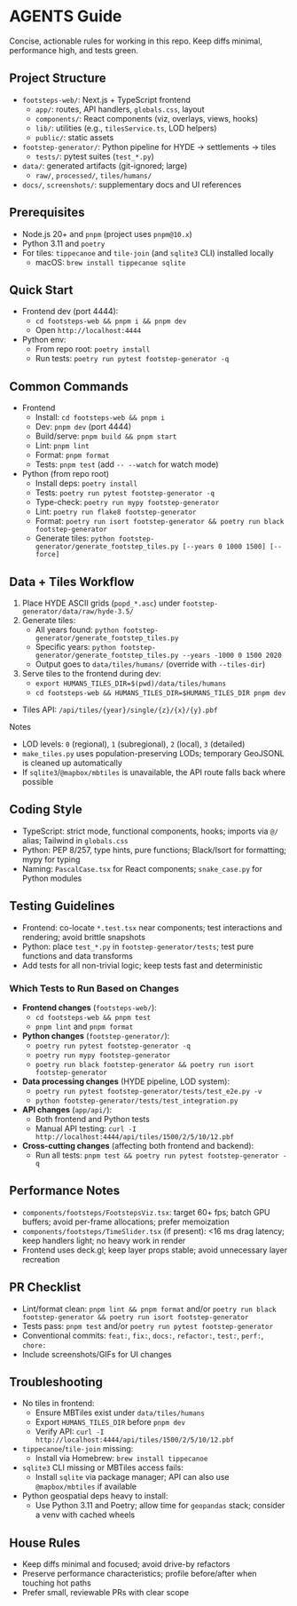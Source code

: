 # AGENTS Guide

Concise, actionable rules for working in this repo. Keep diffs minimal, performance high, and tests green.

## Project Structure
- `footsteps-web/`: Next.js + TypeScript frontend
  - `app/`: routes, API handlers, `globals.css`, layout
  - `components/`: React components (viz, overlays, views, hooks)
  - `lib/`: utilities (e.g., `tilesService.ts`, LOD helpers)
  - `public/`: static assets
- `footstep-generator/`: Python pipeline for HYDE → settlements → tiles
  - `tests/`: pytest suites (`test_*.py`)
- `data/`: generated artifacts (git-ignored; large)
  - `raw/`, `processed/`, `tiles/humans/`
- `docs/`, `screenshots/`: supplementary docs and UI references

## Prerequisites
- Node.js 20+ and `pnpm` (project uses `pnpm@10.x`)
- Python 3.11 and `poetry`
- For tiles: `tippecanoe` and `tile-join` (and `sqlite3` CLI) installed locally
  - macOS: `brew install tippecanoe sqlite`

## Quick Start
- Frontend dev (port 4444):
  - `cd footsteps-web && pnpm i && pnpm dev`
  - Open `http://localhost:4444`
- Python env:
  - From repo root: `poetry install`
  - Run tests: `poetry run pytest footstep-generator -q`

## Common Commands
- Frontend
  - Install: `cd footsteps-web && pnpm i`
  - Dev: `pnpm dev` (port 4444)
  - Build/serve: `pnpm build && pnpm start`
  - Lint: `pnpm lint`
  - Format: `pnpm format`
  - Tests: `pnpm test` (add `-- --watch` for watch mode)
- Python (from repo root)
  - Install deps: `poetry install`
  - Tests: `poetry run pytest footstep-generator -q`
  - Type-check: `poetry run mypy footstep-generator`
  - Lint: `poetry run flake8 footstep-generator`
  - Format: `poetry run isort footstep-generator && poetry run black footstep-generator`
  - Generate tiles: `python footstep-generator/generate_footstep_tiles.py [--years 0 1000 1500] [--force]`

## Data + Tiles Workflow
1) Place HYDE ASCII grids (`popd_*.asc`) under `footstep-generator/data/raw/hyde-3.5/`
2) Generate tiles:
   - All years found: `python footstep-generator/generate_footstep_tiles.py`
   - Specific years: `python footstep-generator/generate_footstep_tiles.py --years -1000 0 1500 2020`
   - Output goes to `data/tiles/humans/` (override with `--tiles-dir`)
3) Serve tiles to the frontend during dev:
   - `export HUMANS_TILES_DIR=$(pwd)/data/tiles/humans`
   - `cd footsteps-web && HUMANS_TILES_DIR=$HUMANS_TILES_DIR pnpm dev`
  - Tiles API: `/api/tiles/{year}/single/{z}/{x}/{y}.pbf`

Notes
- LOD levels: `0` (regional), `1` (subregional), `2` (local), `3` (detailed)
- `make_tiles.py` uses population-preserving LODs; temporary GeoJSONL is cleaned up automatically
- If `sqlite3`/`@mapbox/mbtiles` is unavailable, the API route falls back where possible

## Coding Style
- TypeScript: strict mode, functional components, hooks; imports via `@/` alias; Tailwind in `globals.css`
- Python: PEP 8/257, type hints, pure functions; Black/Isort for formatting; mypy for typing
- Naming: `PascalCase.tsx` for React components; `snake_case.py` for Python modules

## Testing Guidelines
- Frontend: co-locate `*.test.tsx` near components; test interactions and rendering; avoid brittle snapshots
- Python: place `test_*.py` in `footstep-generator/tests`; test pure functions and data transforms
- Add tests for all non-trivial logic; keep tests fast and deterministic

### Which Tests to Run Based on Changes
- **Frontend changes** (`footsteps-web/`):
  - `cd footsteps-web && pnpm test`
  - `pnpm lint` and `pnpm format`
- **Python changes** (`footstep-generator/`):
  - `poetry run pytest footstep-generator -q`
  - `poetry run mypy footstep-generator`
  - `poetry run black footstep-generator && poetry run isort footstep-generator`
- **Data processing changes** (HYDE pipeline, LOD system):
  - `poetry run pytest footstep-generator/tests/test_e2e.py -v`
  - `python footstep-generator/tests/test_integration.py`
- **API changes** (`app/api/`):
  - Both frontend and Python tests
  - Manual API testing: `curl -I http://localhost:4444/api/tiles/1500/2/5/10/12.pbf`
- **Cross-cutting changes** (affecting both frontend and backend):
  - Run all tests: `pnpm test && poetry run pytest footstep-generator -q`

## Performance Notes
- `components/footsteps/FootstepsViz.tsx`: target 60+ fps; batch GPU buffers; avoid per-frame allocations; prefer memoization
- `components/footsteps/TimeSlider.tsx` (if present): <16 ms drag latency; keep handlers light; no heavy work in render
- Frontend uses deck.gl; keep layer props stable; avoid unnecessary layer recreation

## PR Checklist
- Lint/format clean: `pnpm lint && pnpm format` and/or `poetry run black footstep-generator && poetry run isort footstep-generator`
- Tests pass: `pnpm test` and/or `poetry run pytest footstep-generator`
- Conventional commits: `feat:`, `fix:`, `docs:`, `refactor:`, `test:`, `perf:`, `chore:`
- Include screenshots/GIFs for UI changes

## Troubleshooting
- No tiles in frontend:
  - Ensure MBTiles exist under `data/tiles/humans`
  - Export `HUMANS_TILES_DIR` before `pnpm dev`
  - Verify API: `curl -I http://localhost:4444/api/tiles/1500/2/5/10/12.pbf`
- `tippecanoe`/`tile-join` missing:
  - Install via Homebrew: `brew install tippecanoe`
- `sqlite3` CLI missing or MBTiles access fails:
  - Install `sqlite` via package manager; API can also use `@mapbox/mbtiles` if available
- Python geospatial deps heavy to install:
  - Use Python 3.11 and Poetry; allow time for `geopandas` stack; consider a venv with cached wheels

## House Rules
- Keep diffs minimal and focused; avoid drive-by refactors
- Preserve performance characteristics; profile before/after when touching hot paths
- Prefer small, reviewable PRs with clear scope
